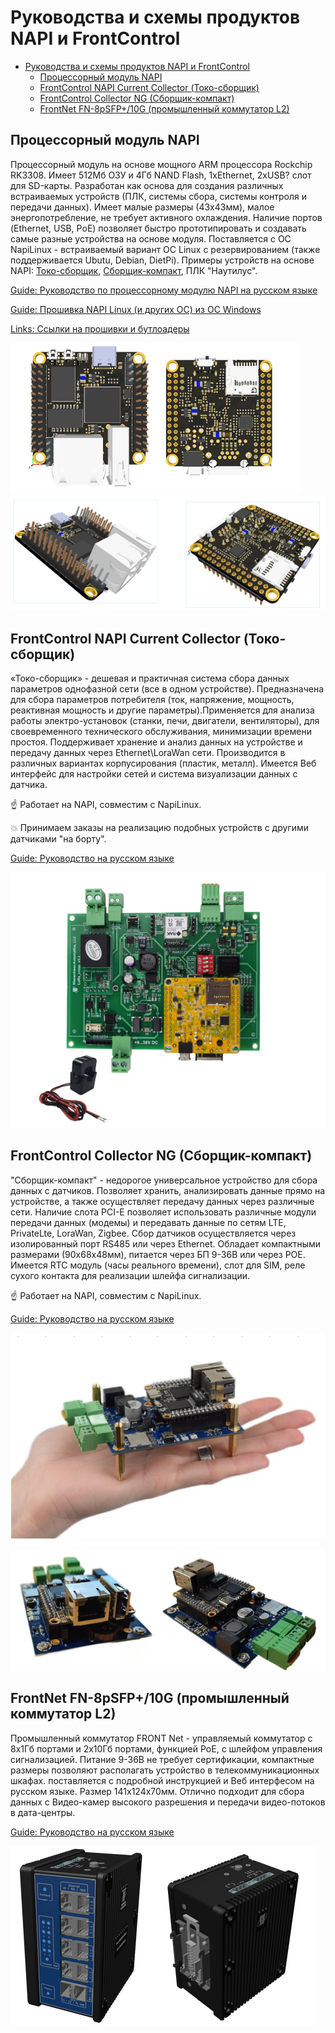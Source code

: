 # Руководства и схемы продуктов NAPI и FrontControl

- [Руководства и схемы продуктов NAPI и FrontControl](#руководства-и-схемы-продуктов-napi-и-frontcontrol)
  - [Процессорный модуль NAPI](#процессорный-модуль-napi)
  - [FrontControl NAPI Current Collector (Токо-сборщик)](#frontcontrol-napi-current-collector-токо-сборщик)
  - [FrontControl Collector NG (Cборщик-компакт)](#frontcontrol-collector-ng-cборщик-компакт)
  - [FrontNet FN-8pSFP+/10G (промышленный коммутатор L2)](#frontnet-fn-8psfp10g-промышленный-коммутатор-l2)


## Процессорный модуль NAPI

Процессорный модуль на основе мощного ARM процессора Rockchip RK3308. Имеет 512Мб ОЗУ и 4Гб NAND Flash, 1хEthernet, 2xUSB? слот для SD-карты. Разработан как основа для создания различных встраиваемых устройств (ПЛК, системы сбора, системы контроля и передачи данных). Имеет малые размеры (43х43мм), малое энергопотребление, не требует активного охлаждения. Наличие портов (Ethernet, USB, PоE)
позволяет быстро прототипировать и создавать самые разные устройства на основе модуля.  Поставляется с ОС NapiLinux - встраиваемый вариант ОС Linux с резервированием (также поддерживается Ubutu, Debian, DietPi). Примеры устройств на основе NAPI: [Токо-сборщик](#frontcontrol-napi-current-collector-токо-сборщик), [Сборщик-компакт](#frontcontrol-collector-ng-cборщик-компакт), ПЛК "Наутилус".

[Guide: Руководство по процессорному модулю NAPI на русском языке](./readmeNapi.md)

[Guide: Прошивка NAPI Linux (и других ОС) из ОС Windows](./napi-extra/napi-win-flash.md)

[Links: Ссылки на прошивки и бутлоадеры](./napi-extra/napi-links.md)

![Napi front view](img/napi1-2.png)
![Napi front view](img/napi1-1.png)


## FrontControl NAPI Current Collector (Токо-сборщик)

«Токо-сборщик» - дешевая и практичная система сбора данных параметров однофазной сети (все в одном устройстве). Предназначена для сбора параметров потребителя (ток, напряжение, мощность, реактивная мощность и другие параметры).Применяется для анализа работы электро-установок (станки, печи, двигатели, вентиляторы), для своевременного 
технического обслуживания, минимизации времени простоя. Поддерживает хранение и анализ данных на устройстве и передачу данных через Ethernet\LoraWan сети.
Производится в различных вариантах корпусирования 
(пластик, металл). Имеется Веб интерфейс для настройки сетей и система визуализации данных с датчика.

:point_up: Работает на NAPI, совместим с NapiLinux. 

:boom: Принимаем заказы на реализацию подобных устройств с другими датчиками "на борту".

[Guide: Руководство на русском языке](./readmeNapiFrontControl.md)

![Napi front view](img/curr-gather1.png)

## FrontControl Collector NG (Cборщик-компакт)

"Сборщик-компакт" - недорогое универсальное устройство для сбора данных с датчиков. Позволяет хранить, анализировать данные прямо на устройстве, а также осуществляет передачу данных через различные сети. Наличие слота PCI-E позволяет использовать различные модули передачи данных (модемы) и передавать данные по сетям LTE, PrivateLte, LoraWan, Zigbee. Сбор датчиков осуществляется через изолированный порт RS485 или через Ethernet. Обладает компактными размерами (90x68x48мм), питается через БП 9-36В или через POE. Имеется RTC модуль (часы реального времени), слот для SIM, реле сухого контакта для реализации шлейфа сигнализации. 

:point_up: Работает на NAPI, совместим с NapiLinux. 

[Guide: Руководство на русском языке](./frontcontrolcompact.md)

![Napi front view](img-ng/hand2.png)

![Napi front view](img-ng/frontcontrolcompact-1-2.png)


## FrontNet FN-8pSFP+/10G (промышленный коммутатор L2)

Промышленный коммутатор FRONT Net - 
управляемый коммутатор с 8х1Гб портами 
и 2х10Гб портами, функцией PоE, 
с шлейфом управления сигнализацией. 
Питание 9-36В не требует сертификации, компактные
размеры позволяют располагать устройство в 
телекоммуникационных шкафах. поставляется с подробной инструкцией и Веб интерфесом на русском языке. Размер 141х124х70мм. Отлично подходит для сбора данных с Видео-камер высокого разрешения и передачи видео-потоков в дата-центры.

[Guide: Руководство на русском языке](./frontnet-l2.md)

![FrontNet L2](img-l2/l2-1.png)


